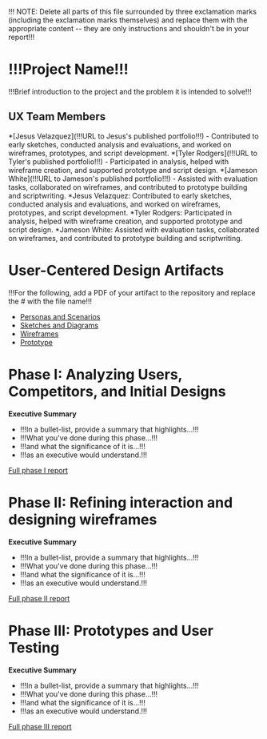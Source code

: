 !!! NOTE: Delete all parts of this file surrounded by three exclamation marks (including the exclamation marks themselves) and replace them with the appropriate content -- they are only instructions and shouldn't be in your report!!!

# !!!Project Name!!!

!!!Brief introduction to the project and the problem it is intended to solve!!!

## UX Team Members

*[Jesus Velazquez](!!!URL to Jesus's published portfolio!!!) - Contributed to early sketches, conducted analysis and evaluations, and worked on wireframes, prototypes, and script development.
*[Tyler Rodgers](!!!URL to Tyler's published portfolio!!!) - Participated in analysis, helped with wireframe creation, and supported prototype and script design.
*[Jameson White](!!!URL to Jameson's published portfolio!!!) - Assisted with evaluation tasks, collaborated on wireframes, and contributed to prototype building and scriptwriting.
*Jesus Velazquez: Contributed to early sketches, conducted analysis and evaluations, and worked on wireframes, prototypes, and script development.
*Tyler Rodgers: Participated in analysis, helped with wireframe creation, and supported prototype and script design.
*Jameson White: Assisted with evaluation tasks, collaborated on wireframes, and contributed to prototype building and scriptwriting.

# User-Centered Design Artifacts
 
!!!For the following, add a PDF of your artifact to the repository and replace the # with the file name!!!

* [Personas and Scenarios](personas/)
* [Sketches and Diagrams](sketches/)
* [Wireframes](wireframes/)
* [Prototype](#)

# Phase I: Analyzing Users, Competitors, and Initial Designs

**Executive Summary**

* !!!In a bullet-list, provide a summary that highlights...!!!
* !!!What you've done during this phase...!!!
* !!!and what the significance of it is...!!!
* !!!as an executive would understand.!!!

[Full phase I report](phaseI/)

# Phase II: Refining interaction and designing wireframes

**Executive Summary**

* !!!In a bullet-list, provide a summary that highlights...!!!
* !!!What you've done during this phase...!!!
* !!!and what the significance of it is...!!!
* !!!as an executive would understand.!!!

[Full phase II report](phaseII/)

# Phase III: Prototypes and User Testing

**Executive Summary**

* !!!In a bullet-list, provide a summary that highlights...!!!
* !!!What you've done during this phase...!!!
* !!!and what the significance of it is...!!!
* !!!as an executive would understand.!!!

[Full phase III report](phaseIII/)
